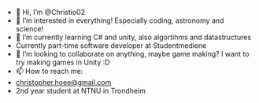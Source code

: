 - 👋 Hi, I’m @Christio02
- 👀 I’m interested in everything! Especially coding, astronomy and science!
- 🌱 I’m currently learning C# and unity, also algortihms and datastructures
- Currently part-time software developer at Studentmediene
- 💞️ I’m looking to collaborate on anything, maybe game making? I want to try making games in Unity :D
- 📫 How to reach me:
-   christopher.hoee@gmail.com
-   2nd year student at NTNU in Trondheim

<!---
Christio02/Christio02 is a ✨ special ✨ repository because its `README.md` (this file) appears on your GitHub profile.
You can click the Preview link to take a look at your changes.
--->
